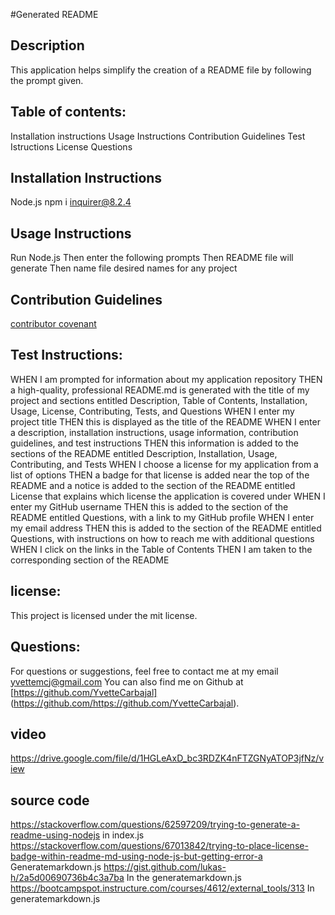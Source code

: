 #Generated README

  

## Description
This application helps simplify the creation of a README file by following the prompt given.

## Table of contents:

Installation instructions
Usage Instructions
Contribution Guidelines
Test Istructions
License
Questions


 ## Installation Instructions 
Node.js
npm i inquirer@8.2.4

## Usage Instructions

Run Node.js
Then enter the following prompts 
Then README file will generate
Then name file desired names for any project


## Contribution Guidelines
[contributor covenant](https://www.contributor-covenant.org/)
  

## Test Instructions:

WHEN I am prompted for information about my application repository
THEN a high-quality, professional README.md is generated with the title of my project and sections entitled Description, Table of Contents, Installation, Usage, License, Contributing, Tests, and Questions
WHEN I enter my project title
THEN this is displayed as the title of the README
WHEN I enter a description, installation instructions, usage information, contribution guidelines, and test instructions
THEN this information is added to the sections of the README entitled Description, Installation, Usage, Contributing, and Tests
WHEN I choose a license for my application from a list of options
THEN a badge for that license is added near the top of the README and a notice is added to the section of the README entitled License that explains which license the application is covered under
WHEN I enter my GitHub username
THEN this is added to the section of the README entitled Questions, with a link to my GitHub profile
WHEN I enter my email address
THEN this is added to the section of the README entitled Questions, with instructions on how to reach me with additional questions
WHEN I click on the links in the Table of Contents
THEN I am taken to the corresponding section of the README
  
## license:
  
This project is licensed under the mit license.

## Questions:
For questions or suggestions, feel free to contact me at my email yvettemcj@gmail.com
You can also find me on Github at [https://github.com/YvetteCarbajal]
(https://github.com/https://github.com/YvetteCarbajal).


## video 
https://drive.google.com/file/d/1HGLeAxD_bc3RDZK4nFTZGNyATOP3jfNz/view

## source code 
https://stackoverflow.com/questions/62597209/trying-to-generate-a-readme-using-nodejs in index.js
https://stackoverflow.com/questions/67013842/trying-to-place-license-badge-within-readme-md-using-node-js-but-getting-error-a
Generatemarkdown.js
https://gist.github.com/lukas-h/2a5d00690736b4c3a7ba
In the generatemarkdown.js
https://bootcampspot.instructure.com/courses/4612/external_tools/313
In generatemarkdown.js
